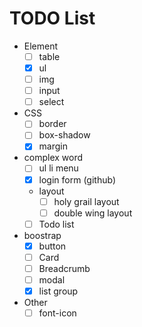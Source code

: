 # TODO List

+ Element
  + [ ] table
  + [x] ul
  + [ ] img
  + [ ] input
  + [ ] select
+ CSS
  + [ ] border
  + [ ] box-shadow
  + [x] margin
+ complex word
  + [ ] ul li menu
  + [x] login form (github)
  + layout
    + [ ] holy grail layout
    + [ ] double wing layout
  + [ ] Todo list
+ boostrap
  + [x] button
  + [ ] Card
  + [ ] Breadcrumb
  + [ ] modal
  + [x] list group
+ Other
  + [ ] font-icon
